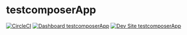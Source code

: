 # testcomposerApp

[![CircleCI](https://circleci.com/gh/motiur-pantheon/testcomposerApp.svg?style=shield)](https://circleci.com/gh/motiur-pantheon/testcomposerApp)
[![Dashboard testcomposerApp](https://img.shields.io/badge/dashboard-testcomposerApp-yellow.svg)](https://dashboard.pantheon.io/sites/6919d40a-b899-46bd-b43e-ae14205ffc08#dev/code)
[![Dev Site testcomposerApp](https://img.shields.io/badge/site-testcomposerApp-blue.svg)](http://dev-testcomposerApp.pantheonsite.io/)